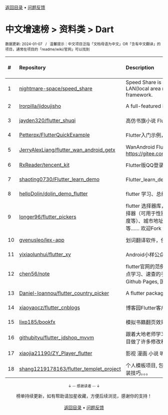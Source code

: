 <a href="https://github.com/GrowingGit/GitHub-Chinese-Top-Charts#github中文排行榜">返回目录</a> • <a href="/content/docs/feedback.md">问题反馈</a>

# 中文增速榜 > 资料类 > Dart
<sub>数据更新: 2024-01-07&nbsp;&nbsp;&nbsp;/&nbsp;&nbsp;&nbsp;温馨提示：中文项目泛指「文档母语为中文」OR「含有中文翻译」的项目，通常在项目的「readme/wiki/官网」可以找到</sub>

|#|Repository|Description|Stars|Average daily growth|Updated|
|:-|:-|:-|:-|:-|:-|
|1|[nightmare-space/speed_share](https://github.com/nightmare-space/speed_share)|Speed Share is a highly available file sharing terminal on LAN(local area network) like airdrop developed by flutter framework.|779|1|2023-11-30|
|2|[lrorpilla/jidoujisho](https://github.com/lrorpilla/jidoujisho)|A full-featured immersion language learning suite for mobile.|646|1|2024-01-04|
|3|[jayden320/flutter_shuqi](https://github.com/jayden320/flutter_shuqi)|高仿书旗小说 Flutter版，支持iOS、Android|2622|1|2023-12-18|
|4|[Petterpx/FlutterQuickExample](https://github.com/Petterpx/FlutterQuickExample)|Flutter入门示例，对照着Flutter实战书籍写的一个demo。|6|0|2023-09-11|
|5|[JerryAlexLiang/flutter_wan_android_getx](https://github.com/JerryAlexLiang/flutter_wan_android_getx)|WanAndroid Flutter版 基于GetX ，欢迎互相交流学习， Gitee：https://gitee.com/JerryAlexLiang/flutter_wan_android_getx.git|11|0|2023-08-25|
|6|[RxReader/tencent_kit](https://github.com/RxReader/tencent_kit)|Flutter版QQ登录/分享|230|0|2023-09-12|
|7|[shaoting0730/Flutter_learn_demo](https://github.com/shaoting0730/Flutter_learn_demo)|Flutter_learn_demo  Flutter学习历程|180|0|2023-12-27|
|8|[helloDolin/dolin_demo_flutter](https://github.com/helloDolin/dolin_demo_flutter)|flutter 学习、总结、提高|8|0|2023-12-28|
|9|[longer96/flutter_pickers](https://github.com/longer96/flutter_pickers)|flutter 选择器库，包括日期及时间选择器（可设置范围）、单项选择器（可用于性别、民族、学历、星座、年龄、身高、体重、温度等）、城市地址选择器（分省级、地级及县级）、多项选择器等…… 欢迎Fork & pr贡献您的代码，大家共同学习|265|0|2023-11-29|
|10|[gvenusleo/lex-app](https://github.com/gvenusleo/lex-app)|划词翻译软件，使用 Flutter 开发，支持多个翻译模型|10|0|2024-01-03|
|11|[yixiaolunhui/flutter_xy](https://github.com/yixiaolunhui/flutter_xy)|Android小样公众号对应Flutter的demo集合|19|0|2023-10-23|
|12|[chen56/note](https://github.com/chen56/note)|flutter官网的范例太乱了，不适合学习查阅，本项目为flutter增加点学习、速查的手段，本站本身用flutter开发，Web部署到Github Pages, 国内站 https://younpc.com/note|5|0|2023-09-28|
|13|[Daniel-Ioannou/flutter_country_picker](https://github.com/Daniel-Ioannou/flutter_country_picker)|A flutter package to select a country from a list of countries.|98|0|2023-12-21|
|14|[xiaoyaocz/flutter_cnblogs](https://github.com/xiaoyaocz/flutter_cnblogs)|博客园Flutter客户端|101|0|2023-12-07|
|15|[lixp185/bookfx](https://github.com/lixp185/bookfx)|模拟书籍翻页效果|51|0|2023-12-07|
|16|[githubityu/flutter_jdshop_mvvm](https://github.com/githubityu/flutter_jdshop_mvvm)|跟着大地老师学习的,模仿京东的一个实战项目，但是根据实际项目做了许多修改和优化|50|0|2024-01-03|
|17|[xiaojia21190/ZY_Player_flutter](https://github.com/xiaojia21190/ZY_Player_flutter)|影视 漫画 小说 听书 |61|0|2023-11-30|
|18|[shang1219178163/flutter_templet_project](https://github.com/shang1219178163/flutter_templet_project)| 个人模板项目, 包含组件使用示例、自定义组件封装、代码优化封装技巧。。。|29|0|2024-01-06|

<div align="center">
    <p><sub>↓ -- 感谢读者 -- ↓</sub></p>
    榜单持续更新，如有帮助请加星收藏，方便后续浏览，感谢你的支持！
</div>

<br/>

<div align="center"><a href="https://github.com/GrowingGit/GitHub-Chinese-Top-Charts#github中文排行榜">返回目录</a> • <a href="/content/docs/feedback.md">问题反馈</a></div>
